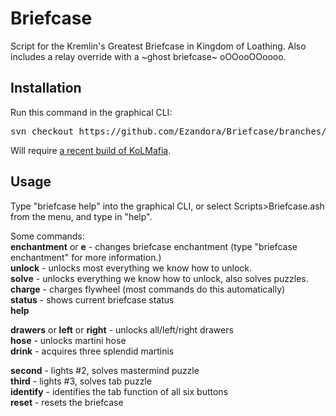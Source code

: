 Briefcase
=====
Script for the Kremlin's Greatest Briefcase in Kingdom of Loathing. Also includes a relay override with a \~ghost briefcase\~ oOOooOOoooo.



Installation
----------------
Run this command in the graphical CLI:
<pre>
svn checkout https://github.com/Ezandora/Briefcase/branches/Release/
</pre>
Will require [a recent build of KoLMafia](http://builds.kolmafia.us/job/Kolmafia/lastSuccessfulBuild/).



Usage
----------------
Type "briefcase help" into the graphical CLI, or select Scripts>Briefcase.ash from the menu, and type in "help".

Some commands:  
__enchantment__ or __e__ - changes briefcase enchantment (type "briefcase enchantment" for more information.)  
__unlock__ - unlocks most everything we know how to unlock.  
__solve__ - unlocks everything we know how to unlock, also solves puzzles.  
__charge__ - charges flywheel (most commands do this automatically)  
__status__ - shows current briefcase status  
__help__  
  
__drawers__ or __left__ or __right__ - unlocks all/left/right drawers  
__hose__ - unlocks martini hose  
__drink__ - acquires three splendid martinis  
  
__second__ - lights #2, solves mastermind puzzle  
__third__ - lights #3, solves tab puzzle  
__identify__ - identifies the tab function of all six buttons  
__reset__ - resets the briefcase  
